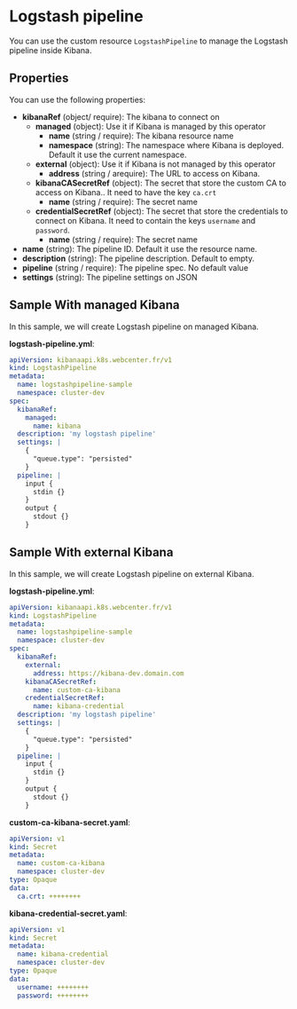 # Logstash pipeline

You can use the custom resource `LogstashPipeline` to manage the Logstash pipeline inside Kibana.

## Properties

You can use the following properties:
  - **kibanaRef** (object/ require): The kibana to connect on
    - **managed** (object): Use it if Kibana is managed by this operator
      - **name** (string / require): The kibana resource name
      - **namespace** (string): The namespace where Kibana is deployed. Default it use the current namespace.
    - **external** (object): Use it if Kibana is not managed by this operator
      - **address** (string / arequire): The URL to access on Kibana.
    - **kibanaCASecretRef** (object): The secret that store the custom CA to access on Kibana.. It need to have the key `ca.crt`
      - **name** (string / require): The secret name
    - **credentialSecretRef** (object): The secret that store the credentials to connect on Kibana. It need to contain the keys `username` and `password`.
      - **name** (string / require): The secret name
  - **name** (string): The pipeline ID. Default it use the resource name.
  - **description** (string): The pipeline description. Default to empty.
  - **pipeline** (string /  require): The pipeline spec. No default value
  - **settings** (string): The pipeline settings on JSON

## Sample With managed Kibana

In this sample, we will create Logstash pipeline on managed Kibana.

**logstash-pipeline.yml**:
```yaml
apiVersion: kibanaapi.k8s.webcenter.fr/v1
kind: LogstashPipeline
metadata:
  name: logstashpipeline-sample
  namespace: cluster-dev
spec:
  kibanaRef:
    managed:
      name: kibana
  description: 'my logstash pipeline'
  settings: |
    {
      "queue.type": "persisted"
    }
  pipeline: |
    input { 
      stdin {} 
    } 
    output { 
      stdout {} 
    }
```

## Sample With external Kibana

In this sample, we will create Logstash pipeline on external Kibana.

**logstash-pipeline.yml**:
```yaml
apiVersion: kibanaapi.k8s.webcenter.fr/v1
kind: LogstashPipeline
metadata:
  name: logstashpipeline-sample
  namespace: cluster-dev
spec:
  kibanaRef:
    external:
      address: https://kibana-dev.domain.com
    kibanaCASecretRef:
      name: custom-ca-kibana
    credentialSecretRef:
      name: kibana-credential
  description: 'my logstash pipeline'
  settings: |
    {
      "queue.type": "persisted"
    }
  pipeline: |
    input { 
      stdin {} 
    } 
    output { 
      stdout {} 
    }
```

**custom-ca-kibana-secret.yaml**:
```yaml
apiVersion: v1
kind: Secret
metadata:
  name: custom-ca-kibana
  namespace: cluster-dev
type: Opaque
data:
  ca.crt: ++++++++
```

**kibana-credential-secret.yaml**:
```yaml
apiVersion: v1
kind: Secret
metadata:
  name: kibana-credential
  namespace: cluster-dev
type: Opaque
data:
  username: ++++++++
  password: ++++++++
```